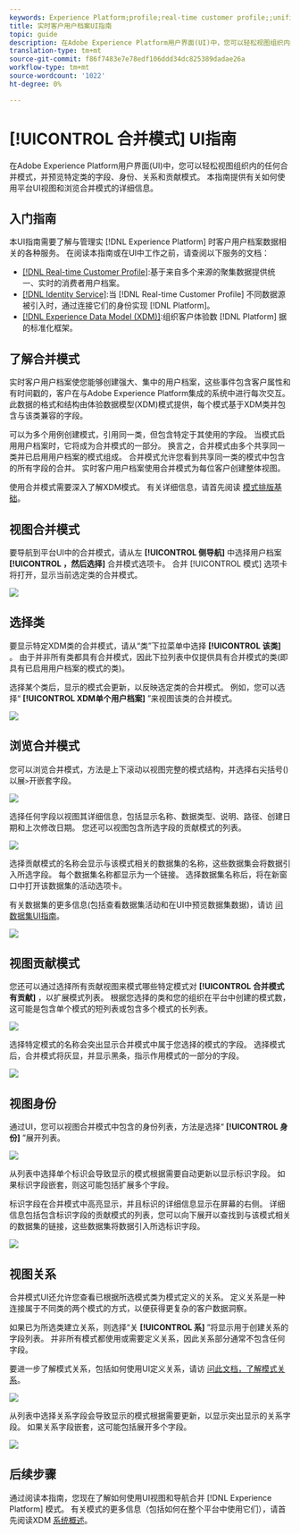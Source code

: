 ```yaml
---
keywords: Experience Platform;profile;real-time customer profile;;unified profile;Unified Profile;unified;Profile;rtcp;enable profile;Enable profile;Union schema;UNION PROFILE;union profile
title: 实时客户用户档案UI指南
topic: guide
description: 在Adobe Experience Platform用户界面(UI)中，您可以轻松视图组织内的任何合并模式，并预览特定类的字段、身份、关系和贡献模式。 本指南提供有关如何使用平台UI视图和浏览合并模式的详细信息。
translation-type: tm+mt
source-git-commit: f86f7483e7e78edf106ddd34dc825389dadae26a
workflow-type: tm+mt
source-wordcount: '1022'
ht-degree: 0%

---
```



# [!UICONTROL 合并模式] UI指南

在Adobe Experience Platform用户界面(UI)中，您可以轻松视图组织内的任何合并模式，并预览特定类的字段、身份、关系和贡献模式。 本指南提供有关如何使用平台UI视图和浏览合并模式的详细信息。

## 入门指南

本UI指南需要了解与管理实 [!DNL Experience Platform] 时客户用户档案数据相关的各种服务。 在阅读本指南或在UI中工作之前，请查阅以下服务的文档：

* [[!DNL Real-time Customer Profile]](../home.md):基于来自多个来源的聚集数据提供统一、实时的消费者用户档案。
* [[!DNL Identity Service]](../../identity-service/home.md):当 [!DNL Real-time Customer Profile] 不同数据源被引入时，通过连接它们的身份实现 [!DNL Platform]。
* [[!DNL Experience Data Model (XDM)]](../../xdm/home.md):组织客户体验数 [!DNL Platform] 据的标准化框架。

## 了解合并模式

实时客户用户档案使您能够创建强大、集中的用户档案，这些事件包含客户属性和有时间戳的，客户在与Adobe Experience Platform集成的系统中进行每次交互。 此数据的格式和结构由体验数据模型(XDM)模式提供，每个模式基于XDM类并包含与该类兼容的字段。

可以为多个用例创建模式，引用同一类，但包含特定于其使用的字段。 当模式启用用户档案时，它将成为合并模式的一部分。 换言之，合并模式由多个共享同一类并已启用用户档案的模式组成。 合并模式允许您看到共享同一类的模式中包含的所有字段的合并。 实时客户用户档案使用合并模式为每位客户创建整体视图。

使用合并模式需要深入了解XDM模式。 有关详细信息，请首先阅读 [模式排版基础](../../xdm/schema/composition.md)。

## 视图合并模式

要导航到平台UI中的合并模式，请从左 **[!UICONTROL 侧导航]** 中选择用户档案 **[!UICONTROL ，然后选择]** 合并模式选项卡。 合并 [!UICONTROL 模式] 选项卡将打开，显示当前选定类的合并模式。

![](../images/union-schema/union-schema-landing.png)

## 选择类

要显示特定XDM类的合并模式，请从“类”下拉菜单中选择 **[!UICONTROL 该类]** 。 由于并非所有类都具有合并模式，因此下拉列表中仅提供具有合并模式的类(即具有已启用用户档案的模式的类)。

选择某个类后，显示的模式会更新，以反映选定类的合并模式。 例如，您可以选择“ **[!UICONTROL XDM单个用户档案]** ”来视图该类的合并模式。

![](../images/union-schema/union-schema-class.png)

## 浏览合并模式

您可以浏览合并模式，方法是上下滚动以视图完整的模式结构，并选择右尖括号()以展`>`开嵌套字段。

![](../images/union-schema/union-schema-explore.png)

选择任何字段以视图其详细信息，包括显示名称、数据类型、说明、路径、创建日期和上次修改日期。 您还可以视图包含所选字段的贡献模式的列表。

![](../images/union-schema/union-schema-explore-field.png)

选择贡献模式的名称会显示与该模式相关的数据集的名称，这些数据集会将数据引入所选字段。 每个数据集名称都显示为一个链接。 选择数据集名称后，将在新窗口中打开该数据集的活动选项卡。

有关数据集的更多信息(包括查看数据集活动和在UI中预览数据集数据)，请访 [问数据集UI指南](../../catalog/datasets/user-guide.md)。

![](../images/union-schema/union-schema-field-datasets.png)

## 视图贡献模式

您还可以通过选择所有贡献视图来模式哪些特定模式对 **[!UICONTROL 合并模式有贡献]** ，以扩展模式列表。 根据您选择的类和您的组织在平台中创建的模式数，这可能是包含单个模式的短列表或包含多个模式的长列表。

![](../images/union-schema/union-schema-contributing-schemas.png)

选择特定模式的名称会突出显示合并模式中属于您选择的模式的字段。 选择模式后，合并模式将灰显，并显示黑条，指示作用模式的一部分的字段。

![](../images/union-schema/union-schema-select-schema.png)

## 视图身份

通过UI，您可以视图合并模式中包含的身份列表，方法是选择“ **[!UICONTROL 身份]** ”展开列表。

![](../images/union-schema/union-schema-identities.png)

从列表中选择单个标识会导致显示的模式根据需要自动更新以显示标识字段。 如果标识字段嵌套，则这可能包括扩展多个字段。

标识字段在合并模式中高亮显示，并且标识的详细信息显示在屏幕的右侧。 详细信息包括包含标识字段的贡献模式的列表，您可以向下展开以查找到与该模式相关的数据集的链接，这些数据集将数据引入所选标识字段。

![](../images/union-schema/union-schema-select-identity.png)

## 视图关系

合并模式UI还允许您查看已根据所选模式类为模式定义的关系。 定义关系是一种连接属于不同类的两个模式的方式，以便获得更复杂的客户数据洞察。

如果已为所选类建立关系，则选择“关 **[!UICONTROL 系]** ”将显示用于创建关系的字段列表。 并非所有模式都使用或需要定义关系，因此关系部分通常不包含任何字段。

要进一步了解模式关系，包括如何使用UI定义关系，请访 [问此文档，了解模式关系](../../xdm/tutorials/relationship-ui.md)。

![](../images/union-schema/union-schema-relationships.png)

从列表中选择关系字段会导致显示的模式根据需要更新，以显示突出显示的关系字段。 如果关系字段嵌套，这可能包括展开多个字段。

![](../images/union-schema/union-schema-select-relationship.png)

## 后续步骤

通过阅读本指南，您现在了解如何使用UI视图和导航合并 [!DNL Experience Platform] 模式。 有关模式的更多信息（包括如何在整个平台中使用它们），请首先阅读XDM [系统概述](../../xdm/home.md)。
